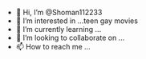 - 👋 Hi, I’m @Shoman112233
- 👀 I’m interested in ...teen gay movies
- 🌱 I’m currently learning ...
- 💞️ I’m looking to collaborate on ...
- 📫 How to reach me ...

<!---
Shoman112233/Shoman112233 is a ✨ special ✨ repository because its `README.md` (this file) appears on your GitHub profile.
You can click the Preview link to take a look at your changes.
--->
